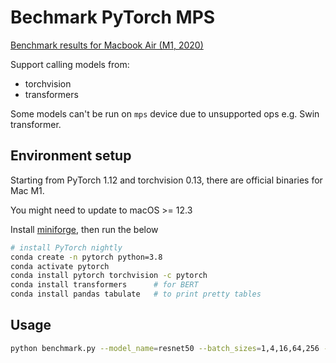 # Bechmark PyTorch MPS

[Benchmark results for Macbook Air (M1, 2020)](https://github.com/gau-nernst/benchmark-pytorch-mps/issues/1)

Support calling models from:

- torchvision
- transformers

Some models can't be run on `mps` device due to unsupported ops e.g. Swin transformer.

## Environment setup

Starting from PyTorch 1.12 and torchvision 0.13, there are official binaries for Mac M1.

You might need to update to macOS >= 12.3

Install [miniforge](https://github.com/conda-forge/miniforge), then run the below

```bash
# install PyTorch nightly
conda create -n pytorch python=3.8
conda activate pytorch
conda install pytorch torchvision -c pytorch
conda install transformers      # for BERT
conda install pandas tabulate   # to print pretty tables
```

## Usage

```bash
python benchmark.py --model_name=resnet50 --batch_sizes=1,4,16,64,256 --size=224
```
